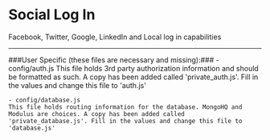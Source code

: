 Social Log In
=========
Facebook, Twitter, Google, LinkedIn and Local log in capabilities

----
###User Specific (these files are necessary and missing):###
    - config/auth.js
	This file holds 3rd party authorization information and should be formatted as such. A copy has been added called 'private_auth.js'. Fill in the values and change this file to 'auth.js'

	- config/database.js
	This file holds routing information for the database. MongoHQ and Modulus are choices. A copy has been added called 'private_database.js'. Fill in the values and change this file to 'database.js'